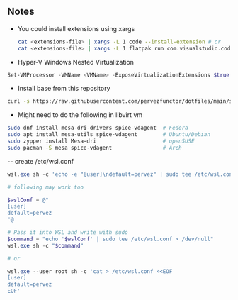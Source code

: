 ## Notes

- You could install extensions using xargs

  ```bash
  cat <extensions-file> | xargs -L 1 code --install-extension # or
  cat <extensions-file> | xargs -L 1 flatpak run com.visualstudio.code --install-extension
  ```

- Hyper-V Windows Nested Virtualization

```powershell
Set-VMProcessor -VMName <VMName> -ExposeVirtualizationExtensions $true
```

- Install base from this repository

```bash
curl -s https://raw.githubusercontent.com/pervezfunctor/dotfiles/main/share/installers/setup | bash
```

- Might need to do the following in libvirt vm

```bash
sudo dnf install mesa-dri-drivers spice-vdagent  # Fedora
sudo apt install mesa-utils spice-vdagent        # Ubuntu/Debian
sudo zypper install Mesa-dri                     # openSUSE
sudo pacman -S mesa spice-vdagent                # Arch
```

-- create /etc/wsl.conf

```powershell
wsl.exe sh -c 'echo -e "[user]\ndefault=pervez" | sudo tee /etc/wsl.conf > /dev/null'

# following may work too

$wslConf = @"
[user]
default=pervez
"@

# Pass it into WSL and write with sudo
$command = "echo '$wslConf' | sudo tee /etc/wsl.conf > /dev/null"
wsl.exe sh -c "$command"

# or

wsl.exe --user root sh -c 'cat > /etc/wsl.conf <<EOF
[user]
default=pervez
EOF'

```
